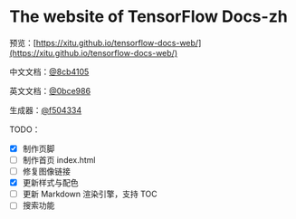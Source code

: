 # The website of TensorFlow Docs-zh

预览：[https://xitu.github.io/tensorflow-docs-web/](https://xitu.github.io/tensorflow-docs-web/)

中文文档：[@8cb4105](https://github.com/xitu/tensorflow-docs/)

英文文档：[@0bce986](https://github.com/xitu/tensorflow-docs/tree/master)

生成器：[@f504334](https://github.com/lsvih/tf-zh-docs-web/)

TODO：

- [x] 制作页脚
- [ ] 制作首页 index.html
- [ ] 修复图像链接
- [x] 更新样式与配色
- [ ] 更新 Markdown 渲染引擎，支持 TOC
- [ ] 搜索功能
